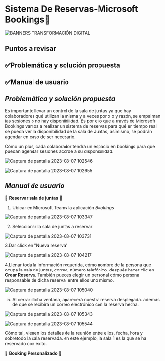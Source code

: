# Sistema De Reservas-Microsoft Bookings📖

![BANNERS TRANSFORMACIÓN DIGITAL](https://github.com/zoearenas/SistemaDeReservas/assets/141276394/4af97f08-6b4d-449f-95bc-1c7db3b53f6b)

## Puntos a revisar

## ✅Problemática y solución propuesta
## ✅Manual de usuario


## *Problemática y solución propuesta*

Es importante llevar un control de la sala de juntas ya que hay colaboradores qué utilizan la misma y a veces por x o y razón, se empalman las sesiones o no hay disponibilidad.
Es por ello que a través de Microsoft Bookings vamos a realizar un sistema de reservas para qué en tiempo real se pueda ver la disponibilidad de la sala de Juntas, asímismo, se podrán agendar en caso de ser necesario.

Cómo un plus, cada colaborador tendrá un espacio en bookings para que puedan agendar sesiones acorde a su disponibilidad.

![Captura de pantalla 2023-08-07 102546](https://github.com/zoearenas/SistemaDeReservas/assets/141276394/59360072-391f-4dba-8b23-63b12a7496fd)

![Captura de pantalla 2023-08-07 102655](https://github.com/zoearenas/SistemaDeReservas/assets/141276394/8e5517ed-05ec-491e-a0fc-bfdfab5d6496)

## *Manual de usuario*

🔸 **Reservar sala de juntas** 🔸

1. Ubicar en Microsoft Teams la aplicación *Bookings*

![Captura de pantalla 2023-08-07 103347](https://github.com/zoearenas/SistemaDeReservas/assets/141276394/dbafe9ae-aee7-48eb-ade9-28586637c9e6)

2. Seleccionar la sala de juntas a reservar
   
![Captura de pantalla 2023-08-07 103731](https://github.com/zoearenas/SistemaDeReservas/assets/141276394/24bf917b-8e2c-4c33-a7e3-12caaa67d6cd)

3.Dar click en "Nueva reserva"

![Captura de pantalla 2023-08-07 104217](https://github.com/zoearenas/SistemaDeReservas/assets/141276394/85575b1a-3dfe-459a-ba40-680a94dc92cb)

4.Llenar toda la información requerida, cómo nombre de la persona que ocupa la sala de juntas, correo, número telefónico. después hacer clic en **Crear Reserva**. También puedes elegir un personal cómo persona responsable de dicha reserva, entre ellos uno mismo.

![Captura de pantalla 2023-08-07 105040](https://github.com/zoearenas/SistemaDeReservas/assets/141276394/6082809e-ac59-4413-9249-9c05b44d5e3f)

5. Al cerrar dicha ventana, aparecerá nuestra reserva desplegada. además de que se recibirá un correo electrónico con la reserva hecha.

![Captura de pantalla 2023-08-07 105343](https://github.com/zoearenas/SistemaDeReservas/assets/141276394/03c30c6c-9b35-4d9b-83eb-55f6a66ba199)

![Captura de pantalla 2023-08-07 105544](https://github.com/zoearenas/SistemaDeReservas/assets/141276394/7fc78c66-4292-4b6f-a35a-030482ef598f)

Cómo tal, vienen los detalles de la reunión entre ellos, fecha, hora y sobretodo la sala reservada. en este ejemplo, la sala 1 es la que se ha reservado con éxito.

🔸 **Booking Personalizado** 🔸
